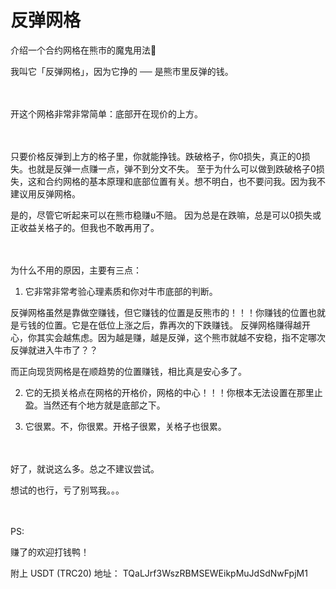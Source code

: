 # 反弹网格

介绍一个合约网格在熊市的魔鬼用法🤔

我叫它「反弹网格」，因为它挣的 ── 是熊市里反弹的钱。

　

开这个网格非常非常简单：底部开在现价的上方。

　

只要价格反弹到上方的格子里，你就能挣钱。跌破格子，你0损失，真正的0损失。也就是反弹一点赚一点，弹不到分文不失。
至于为什么可以做到跌破格子0损失，这和合约网格的基本原理和底部位置有关。想不明白，也不要问我。因为我不建议用反弹网格。

是的，尽管它听起来可以在熊市稳赚u不赔。
因为总是在跌嘛，总是可以0损失或正收益关格子的。但我也不敢再用了。

　

为什么不用的原因，主要有三点：


1. 它非常非常考验心理素质和你对牛市底部的判断。

反弹网格虽然是靠做空赚钱，但它赚钱的位置是反熊市的！！！你赚钱的位置也就是亏钱的位置。它是在低位上涨之后，靠再次的下跌赚钱。
反弹网格赚得越开心，你其实会越焦虑。因为越是赚，越是反弹，这个熊市就越不安稳，指不定哪次反弹就进入牛市了？？

而正向现货网格是在顺趋势的位置赚钱，相比真是安心多了。

2. 它的无损关格点在网格的开格价，网格的中心！！！你根本无法设置在那里止盈。当然还有个地方就是底部之下。

3. 它很累。不，你很累。开格子很累，关格子也很累。

　

好了，就说这么多。总之不建议尝试。

想试的也行，亏了别骂我。。。

　

PS:

赚了的欢迎打钱鸭！

附上 USDT (TRC20) 地址：
TQaLJrf3WszRBMSEWEikpMuJdSdNwFpjM1
